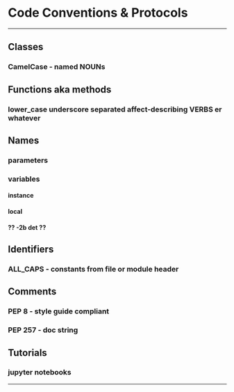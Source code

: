 # Code Conventions & Protocols
****
## Classes
### CamelCase - named NOUNs
## Functions aka methods 
###  lower_case underscore separated affect-describing VERBS er whatever
## Names
### parameters
### variables
#### instance
#### local
#### ?? -2b det ??
## Identifiers
### ALL_CAPS - constants from file or module header
## Comments
### PEP 8 - style guide compliant
### PEP 257 - doc string
## Tutorials
### jupyter notebooks
****
